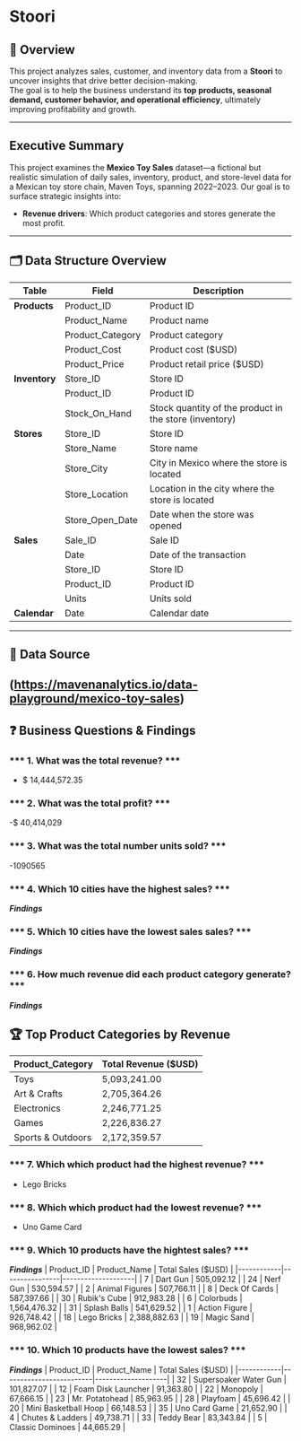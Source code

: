 #  Stoori

## 📌 Overview
This project analyzes sales, customer, and inventory data from a **Stoori** to uncover insights that drive better decision-making.  
The goal is to help the business understand its **top products, seasonal demand, customer behavior, and operational efficiency**, ultimately improving profitability and growth.

---

##  Executive Summary
This project examines the **Mexico Toy Sales** dataset—a fictional but realistic simulation of daily sales, inventory, product, and store-level data for a Mexican toy store chain, Maven Toys, spanning 2022–2023. Our goal is to surface strategic insights into:

- **Revenue drivers**: Which product categories and stores generate the most profit.


---

## 🗂️ Data Structure Overview  

| **Table**   | **Field**          | **Description**                                                   |
|-------------|--------------------|-------------------------------------------------------------------|
| **Products** | Product_ID        | Product ID                                                        |
|             | Product_Name       | Product name                                                      |
|             | Product_Category   | Product category                                                  |
|             | Product_Cost       | Product cost ($USD)                                               |
|             | Product_Price      | Product retail price ($USD)                                       |
| **Inventory** | Store_ID         | Store ID                                                          |
|             | Product_ID         | Product ID                                                        |
|             | Stock_On_Hand      | Stock quantity of the product in the store (inventory)            |
| **Stores**   | Store_ID          | Store ID                                                          |
|             | Store_Name         | Store name                                                        |
|             | Store_City         | City in Mexico where the store is located                         |
|             | Store_Location     | Location in the city where the store is located                   |
|             | Store_Open_Date    | Date when the store was opened                                    |
| **Sales**    | Sale_ID           | Sale ID                                                           |
|             | Date               | Date of the transaction                                           |
|             | Store_ID           | Store ID                                                          |
|             | Product_ID         | Product ID                                                        |
|             | Units              | Units sold                                                        |
| **Calendar** | Date              | Calendar date                                                     |

---

## 🔗 Data Source
(https://mavenanalytics.io/data-playground/mexico-toy-sales)
---
## ❓ Business Questions & Findings

### *** 1.  What was the total revenue? ***
- $ 14,444,572.35

### *** 2.  What was the total profit? *** 
-$ 40,414,029

### *** 3.  What was the total number units sold? ***
-1090565

### *** 4.  Which 10 cities have the highest sales? ***
***Findings***

### *** 5.  Which 10 cities have the lowest sales sales? ***
***Findings***

### *** 6. How much revenue did each product category generate? ***
***Findings***
## 🏆 Top Product Categories by Revenue

| Product_Category     | Total Revenue ($USD) |
|---------------------|--------------------|
| Toys                | 5,093,241.00       |
| Art & Crafts        | 2,705,364.26       |
| Electronics         | 2,246,771.25       |
| Games               | 2,226,836.27       |
| Sports & Outdoors   | 2,172,359.57       |


### *** 7. Which which product had the highest revenue? ***
 - Lego Bricks

### *** 8. Which which product had the lowest revenue? ***
- Uno Game Card

### *** 9.  Which 10 products have the hightest sales? ***
***Findings*** 
| Product_ID | Product_Name   | Total Sales ($USD) |
|------------|----------------|--------------------|
| 7          | Dart Gun       | 505,092.12         |
| 24         | Nerf Gun       | 530,594.57         |
| 2          | Animal Figures | 507,766.11         |
| 8          | Deck Of Cards  | 587,397.66         |
| 30         | Rubik's Cube   | 912,983.28         |
| 6          | Colorbuds      | 1,564,476.32       |
| 31         | Splash Balls   | 541,629.52         |
| 1          | Action Figure  | 926,748.42         |
| 18         | Lego Bricks    | 2,388,882.63       |
| 19         | Magic Sand     | 968,962.02         |

### *** 10.  Which 10 products have the lowest sales? ***
***Findings***
| Product_ID | Product_Name            | Total Sales ($USD) |
|------------|-------------------------|--------------------|
| 32         | Supersoaker Water Gun   | 101,827.07         |
| 12         | Foam Disk Launcher      | 91,363.80          |
| 22         | Monopoly                | 67,666.15          |
| 23         | Mr. Potatohead          | 85,963.95          |
| 28         | Playfoam                | 45,696.42          |
| 20         | Mini Basketball Hoop    | 66,148.53          |
| 35         | Uno Card Game           | 21,652.90          |
| 4          | Chutes & Ladders        | 49,738.71          |
| 33         | Teddy Bear              | 83,343.84          |
| 5          | Classic Dominoes        | 44,665.29          |

